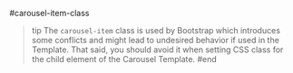 #carousel-item-class
>tip The `carousel-item` class is used by Bootstrap which introduces some conflicts and might lead to undesired behavior if used in the Template. That said, you should avoid it when setting CSS class for the child element of the Carousel Template.
#end
